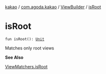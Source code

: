 [kakao](../../index.md) / [com.agoda.kakao](../index.md) / [ViewBuilder](index.md) / [isRoot](./is-root.md)

# isRoot

`fun isRoot(): `[`Unit`](https://kotlinlang.org/api/latest/jvm/stdlib/kotlin/-unit/index.html)

Matches only root views

**See Also**

[ViewMatchers.isRoot](#)

